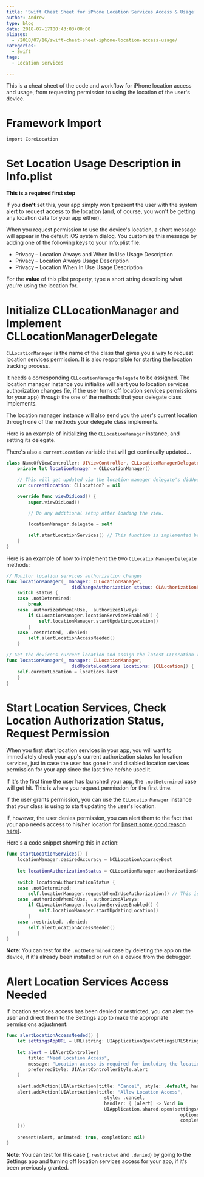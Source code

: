 ```yaml
---
title: 'Swift Cheat Sheet for iPhone Location Services Access & Usage'
author: Andrew
type: blog
date: 2018-07-17T00:43:03+00:00
aliases:
  - /2018/07/16/swift-cheat-sheet-iphone-location-access-usage/
categories:
  - Swift
tags:
  - Location Services

---
```

This is a cheat sheet of the code and workflow for iPhone location access and usage, from requesting permission to using the location of the user's device.


<a name="framework-import" class="jump-target"></a>

# Framework Import

`import CoreLocation`

<a name="location-usage-description" class="jump-target"></a>

# Set Location Usage Description in Info.plist

**This is a required first step**

If you **don't** set this, your app simply won't present the user with the system alert to request access to the location (and, of course, you won't be getting any location data for your app either).

When you request permission to use the device's location, a short message will appear in the default iOS system dialog. You customize this message by adding one of the following keys to your Info.plist file:

  * Privacy – Location Always and When In Use Usage Description
  * Privacy – Location Always Usage Description
  * Privacy – Location When In Use Usage Description

For the **value** of this plist property, type a short string describing what you're using the location for.

<a name="location-manager-delegate" class="jump-target"></a>

# Initialize CLLocationManager and Implement CLLocationManagerDelegate

`CLLocationManager` is the name of the class that gives you a way to request location services permission. It is also responsible for starting the location tracking process.

It needs a corresponding `CLLocationManagerDelegate` to be assigned. The location manager instance you initialize will alert you to location services authorization changes (ie, if the user turns off location services permissions for your app) _through_ the one of the methods that your delegate class implements.

The location manager instance will also send you the user's current location through one of the methods your delegate class implements.

Here is an example of initializing the `CLLocationManager` instance, and setting its delegate.

There's also a `currentLocation` variable that will get continually updated&#8230;

```swift
class NameOfViewController: UIViewController, CLLocationManagerDelegate {
    private let locationManager = CLLocationManager()

    // This will get updated via the location manager delegate's didUpdateLocations method
    var currentLocation: CLLocation? = nil 

    override func viewDidLoad() {
        super.viewDidLoad()
        
        // Do any additional setup after loading the view.

        locationManager.delegate = self

        self.startLocationServices() // This function is implemented below...
    }
}
```

Here is an example of how to implement the two `CLLocationManagerDelegate` methods:

```swift
// Monitor location services authorization changes
func locationManager(_ manager: CLLocationManager,
                        didChangeAuthorization status: CLAuthorizationStatus) {
    switch status {
    case .notDetermined: 
        break
    case .authorizedWhenInUse, .authorizedAlways:
        if CLLocationManager.locationServicesEnabled() {
            self.locationManager.startUpdatingLocation()
        }
    case .restricted, .denied: 
        self.alertLocationAccessNeeded()
    }

// Get the device's current location and assign the latest CLLocation value to your tracking variable
func locationManager(_ manager: CLLocationManager,
                        didUpdateLocations locations: [CLLocation]) {
    self.currentLocation = locations.last
    }
}
```

<a name="start-location-services" class="jump-target"></a>

# Start Location Services, Check Location Authorization Status, Request Permission

When you first start location services in your app, you will want to immediately check your app's current authorization status for location services, just in case the user has gone in and disabled location services permission for your app since the last time he/she used it.

If it's the first time the user has launched your app, the `.notDetermined` case will get hit. This is where you request permission for the first time.

If the user grants permission, you can use the `CLLocationManager` instance that your class is using to start updating the user's location.

If, however, the user denies permission, you can alert them to the fact that your app needs access to his/her location for [[insert some good reason here][1]].

Here's a code snippet showing this in action:

```swift
func startLocationServices() {
    locationManager.desiredAccuracy = kCLLocationAccuracyBest
    
    let locationAuthorizationStatus = CLLocationManager.authorizationStatus()
    
    switch locationAuthorizationStatus {
    case .notDetermined: 
        self.locationManager.requestWhenInUseAuthorization() // This is where you request permission to use location services
    case .authorizedWhenInUse, .authorizedAlways:
        if CLLocationManager.locationServicesEnabled() {
            self.locationManager.startUpdatingLocation()
        }
    case .restricted, .denied: 
        self.alertLocationAccessNeeded()
    }
}
```

**Note**: You can test for the `.notDetermined` case by deleting the app on the device, if it's already been installed or run on a device from the debugger.

<a name="alert-location-access-needed" class="jump-target"></a>

# Alert Location Services Access Needed

If location services access has been denied or restricted, you can alert the user and direct them to the Settings app to make the appropriate permissions adjustment:

```swift
func alertLocationAccessNeeded() {
    let settingsAppURL = URL(string: UIApplicationOpenSettingsURLString)!
    
    let alert = UIAlertController(
        title: "Need Location Access",
        message: "Location access is required for including the location of the hazard.",
        preferredStyle: UIAlertControllerStyle.alert
    )
    
    alert.addAction(UIAlertAction(title: "Cancel", style: .default, handler: nil))
    alert.addAction(UIAlertAction(title: "Allow Location Access",
                                    style: .cancel,
                                    handler: { (alert) -> Void in
                                    UIApplication.shared.open(settingsAppURL,
                                                                options: [:],
                                                                completionHandler: nil)
    }))
    
    present(alert, animated: true, completion: nil)
}
```

**Note**: You can test for this case (`.restricted` and `.denied`) by going to the Settings app and turning off location services access for your app, if it's been previously granted.

<a name="share" class="jump-target"></a>

 [1]: #location-usage-description